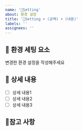 ```yaml
---
name: '🔧Setting'
about: 환경 설정
title: '🔧Setting + (공백) + (내용)'
labels: ''
assignees: ''
---
```


## 📑 환경 세팅 요소

변경한 환경 설정을 작성해주세요

## 📝 상세 내용

- [ ] 상세 내용1
- [ ] 상세 내용2
- [ ] 상세 내용3

## 📌참고 사항
